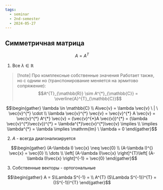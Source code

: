 ```yaml
---
tags:
  - seminar
  - 2nd-semester
  - 2024-05-27
---
```

## Симметричная матрица

$$A = A^{T}$$

1. Все $\lambda \in \mathbb{R}$

> [!note] Про комплексные собственные значения
> Работает также, но с одним но (транспонирование меняется на эрмитово сопряжение):
> $$A^{T}_{\mathbb{R}} \sim A^{*}_{\mathbb{C}} = \overline{A}^{T}_{\mathbb{C}}$$
> 

$$\begin{gather}
\lambda \in \mathbb{C} \\
A\vec{v} = \lambda \vec{v} \ | \ \vec{v}^{*} \cdot \\
\lambda \vec{v}^{*} \vec{v} = \vec{v}^{*} A \vec{v} = \vec{v}^{*} A^{*} \vec{v} = (\vec{v}^{*}A \vec{v})^{*} = (\lambda \vec{v}^{*}\vec{v})^{*} = \lambda^{*}\vec{v}^{*}\vec{v} \implies \\
\implies \lambda^{*} = \lambda \implies \mathrm{Im} \ \lambda = 0
\end{gather}$$

2. $A$ - всегда диагонализируется

$$\begin{gather}
(A-\lambda I) \vec{x} \neq \vec{0} \\
(A-\lambda I)^{} \vec{x} = \vec{0} \\
\dots \\
\left[ (A-\lambda I)\vec{x} \right]^{T}\left[ (A-\lambda I)\vec{x} \right]^{-1} = \vec{0}
\end{gather}$$

3. Собственные векторы - ортогональные

$$\begin{gather}
A = S\Lambda S^{-1} = \\
A^{T} (S\Lambda S^{-1})^{T} = ()S^{-1})^{T}
\end{gather}$$